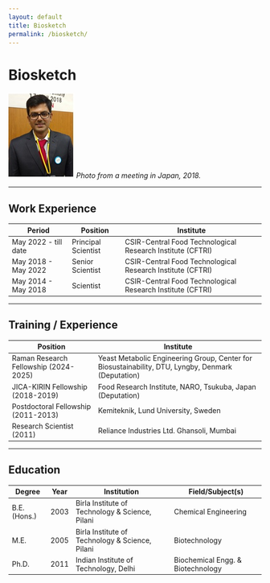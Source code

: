 ```yaml
---
layout: default
title: Biosketch
permalink: /biosketch/
---
```


# Biosketch

![My professional photo](/assets/images/my_photo.jpg)
*Photo from a meeting in Japan, 2018.*

---

## Work Experience

| Period                | Position          | Institute                                      |
|-----------------------|-------------------|------------------------------------------------|
| May 2022 - till date  | Principal Scientist   | CSIR-Central Food Technological Research Institute (CFTRI) |
| May 2018 - May 2022   | Senior Scientist      | CSIR-Central Food Technological Research Institute (CFTRI) |
| May 2014 - May 2018   | Scientist             | CSIR-Central Food Technological Research Institute (CFTRI) |

---

## Training / Experience

| Position                                     | Institute                                                                 |
|----------------------------------------------|---------------------------------------------------------------------------|
| Raman Research Fellowship (2024-2025)        | Yeast Metabolic Engineering Group, Center for Biosustainability, DTU, Lyngby, Denmark (Deputation) |
| JICA-KIRIN Fellowship (2018-2019)            | Food Research Institute, NARO, Tsukuba, Japan (Deputation)                |
| Postdoctoral Fellowship (2011-2013)          | Kemiteknik, Lund University, Sweden                                       |
| Research Scientist (2011)                    | Reliance Industries Ltd. Ghansoli, Mumbai                                 |

---

## Education

| Degree      | Year | Institution                               | Field/Subject(s)               |
|-------------|------|-------------------------------------------|--------------------------------|
| B.E. (Hons.)| 2003 | Birla Institute of Technology & Science, Pilani | Chemical Engineering           |
| M.E.        | 2005 | Birla Institute of Technology & Science, Pilani | Biotechnology                  |
| Ph.D.       | 2011 | Indian Institute of Technology, Delhi     | Biochemical Engg. & Biotechnology|
